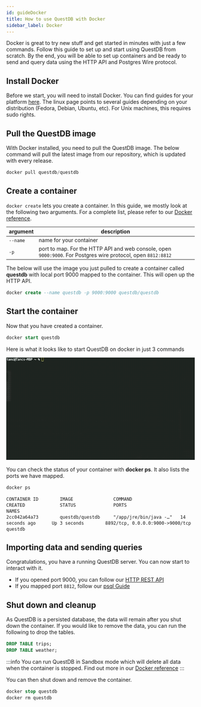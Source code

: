 ```yaml
---
id: guideDocker
title: How to use QuestDB with Docker
sidebar_label: Docker
---
```


Docker is great to try new stuff and get started in minutes with just a few
commands. Follow this guide to set up and start using QuestDB from scratch. By
the end, you will be able to set up containers and be ready to send and query
data using the HTTP API and Postgres Wire protocol.

## Install Docker

Before we start, you will need to install Docker. You can find guides for your
platform [here](https://docs.docker.com/get-docker/). The linux page points to
several guides depending on your distribution (Fedora, Debian, Ubuntu, etc). For
Unix machines, this requires sudo rights.

## Pull the QuestDB image

With Docker installed, you need to pull the QuestDB image. The below command
will pull the latest image from our repository, which is updated with every
release.

```sql title="Pull the latest image"
docker pull questdb/questdb
```

## Create a container

`docker create` lets you create a container. In this guide, we mostly look at
the following two arguments. For a complete list, please refer to our
[Docker reference](dockerReference.md).

| argument | description                                                                                                   |
| -------- | ------------------------------------------------------------------------------------------------------------- |
| `--name` | name for your container                                                                                       |
| `-p`     | port to map. For the HTTP API and web console, open `9000:9000`. For Postgres wire protocol, open `8812:8812` |

The below will use the image you just pulled to create a container called
**questdb** with local port 9000 mapped to the container. This will open up the
HTTP API.

```sql title="Create a container"
docker create --name questdb -p 9000:9000 questdb/questdb
```

## Start the container

Now that you have created a container.

```sql title="Start the container"
docker start questdb
```

Here is what it looks like to start QuestDB on docker in just 3 commands

![docker gif](/static/img/doc/dockerCinema.gif)

You can check the status of your container with **docker ps**. It also lists the
ports we have mapped.

```sql title="Check existing containers"
docker ps
```

```shell script
CONTAINER ID        IMAGE               COMMAND                  CREATED             STATUS              PORTS                              NAMES
2cc042a64a73        questdb/questdb     "/app/jre/bin/java -…"   14 seconds ago      Up 3 seconds        8892/tcp, 0.0.0.0:9000->9000/tcp   questdb
```

## Importing data and sending queries

Congratulations, you have a running QuestDB server. You can now start to
interact with it.

- If you opened port 9000, you can follow our [HTTP REST API](guidePSQL.md)
- If you mapped port `8812`, follow our [psql Guide](guidePSQL.md)

## Shut down and cleanup

As QuestDB is a persisted database, the data will remain after you shut down the
container. If you would like to remove the data, you can run the following to
drop the tables.

```sql title="Remove tables"
DROP TABLE trips;
DROP TABLE weather;
```

:::info
You can run QuestDB in Sandbox mode which will delete all data when the
container is stopped. Find out more in our
[Docker reference](dockerReference.md)
:::

You can then shut down and remove the container.

```sql title="Stop and remove the container"
docker stop questdb
docker rm questdb
```
